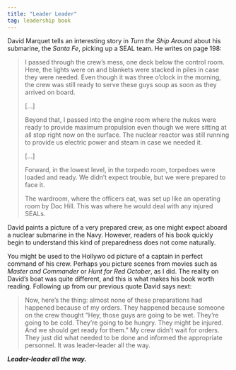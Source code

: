 ```yaml
---
title: "Leader Leader"
tag: leadership book
---
```


David Marquet tells an interesting story in _Turn the Ship Around_ about his submarine, the _Santa Fe_, picking up a SEAL team. He writes on page 198:

> I passed through the crew’s mess, one deck below the control room. Here, the lights were on and blankets were stacked in piles in case they were needed. Even though it was three o’clock in the morning, the crew was still ready to serve these guys soup as soon as they arrived on board.
>
> […]
>
> Beyond that, I passed into the engine room where the nukes were ready to provide maximum propulsion even though we were sitting at all stop right now on the surface. The nuclear reactor was still running to provide us electric power and steam in case we needed it.
>
> […]
>
> Forward, in the lowest level, in the torpedo room, torpedoes were loaded and ready. We didn’t expect trouble, but we were prepared to face it.
>
> The wardroom, where the officers eat, was set up like an operating room by Doc Hill. This was where he would deal with any injured SEALs.

David paints a picture of a very prepared crew, as one might expect aboard a nuclear submarine in the Navy. However, readers of his book quickly begin to understand this kind of preparedness does not come naturally.

You might be used to the Hollywo  od picture of a captain in perfect command of his crew. Perhaps you picture scenes from movies such as _Master and Commander_ or _Hunt for Red October_, as I did.  The reality on David’s boat was quite different, and this is what makes his book worth reading. Following up from our previous quote David says next:

> Now, here’s the thing: almost none of these preparations had happened because of my orders. They happened because someone on the crew thought “Hey, those guys are going to be wet. They’re going to be cold. They’re going to be hungry. They might be injured. And we should get ready for them.” My crew didn’t wait for orders. They just did what needed to be done and informed the appropriate personnel. It was leader-leader all the way.

**_Leader-leader all the way._**
